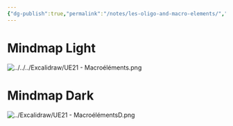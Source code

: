 ```yaml
---
{"dg-publish":true,"permalink":"/notes/les-oligo-and-macro-elements/","tags":["cours","UE21","mindmaps"],"noteIcon":"2"}
---
```


# Mindmap Light
![../../../Excalidraw/UE21 - Macroéléments.png](/img/user/Excalidraw/UE21%20-%20Macro%C3%A9l%C3%A9ments.png)
# Mindmap Dark
![../Excalidraw/UE21 - MacroélémentsD.png](/img/user/Excalidraw/UE21%20-%20Macro%C3%A9l%C3%A9mentsD.png)